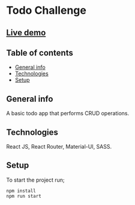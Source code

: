 # Todo Challenge

## [Live demo](https://patikatodotask.netlify.app/)

## Table of contents

- [General info](#general-info)
- [Technologies](#technologies)
- [Setup](#Setup)

## General info

A basic todo app that performs CRUD operations.

## Technologies

React JS, React Router, Material-UI, SASS.

## Setup

To start the project run;

```
npm install
npm run start
```
